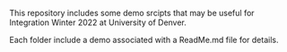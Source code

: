 This repository includes some demo srcipts that may be useful for Integration Winter 2022 at University of Denver.

Each folder include a demo associated with a ReadMe.md file for details.